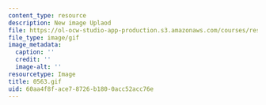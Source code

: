 ```yaml
---
content_type: resource
description: New image Uplaod
file: https://ol-ocw-studio-app-production.s3.amazonaws.com/courses/res-21g-01-kana-spring-2010/60aa4f8face78726b1800acc52acc76e_0563.gif
file_type: image/gif
image_metadata:
  caption: ''
  credit: ''
  image-alt: ''
resourcetype: Image
title: 0563.gif
uid: 60aa4f8f-ace7-8726-b180-0acc52acc76e
---
```

